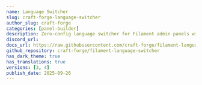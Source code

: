 ```yaml
---
name: Language Switcher
slug: craft-forge-language-switcher
author_slug: craft-forge
categories: [panel-builder]
description: Zero-config language switcher for Filament admin panels with automatic translation detection and country flags.
discord_url:
docs_url: https://raw.githubusercontent.com/craft-forge/filament-language-switcher/main/README.md
github_repository: craft-forge/filament-language-switcher
has_dark_theme: true
has_translations: true
versions: [3, 4]
publish_date: 2025-09-26
---
```

